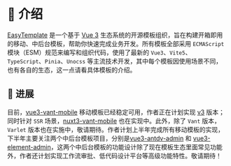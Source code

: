# :wave: 介绍

[EasyTemplate](https://github.com/easy-temps) 是一个基于 [Vue 3](https://cn.vuejs.org/) 生态系统的开源模板组织，旨在构建开箱即用的移动、中后台模板，帮助你快速完成业务开发。所有模板全部采用 `ECMAScript` 模块（ESM）规范来编写和组织代码，使用了最新的 `Vue3`、`Vite5`、`TypeScript`、`Pinia`、`Unocss` 等主流技术开发，其中每个模板因使用场景不同，也有各自的生态，这一点请看具体模板的介绍。

## :pencil: 进展

目前，[vue3-vant-mobile](https://github.com/easy-temps/vue3-vant-mobile) 移动模板已经稳定可用，作者正在计划实现 [v3](https://github.com/easy-temps/vue3-vant-mobile/issues/84) 版本；同时针对 `SSR` 场景，[nuxt3-vant-mobile](https://github.com/easy-temps/nuxt3-vant-mobile) 也在实现中。此外，除了 `Vant` 版本，`Varlet` 版本也在实施中，敬请期待。作者计划上半年完成所有移动模板的实现，下半年主要关注两个中后台模板项目，分别是[vue3-antdv-admin](https://github.com/easy-temps/vue3-antdv-admin) 和 [vue3-element-admin](https://github.com/easy-temps/vue3-element-admin)，这两个中后台模板的功能设计除了现在模板生态里面常见功能外，作者还计划实现工作流审批、低代码设计平台等高级功能特性。敬请期待！
